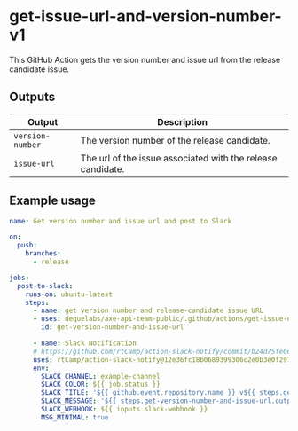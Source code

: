 # get-issue-url-and-version-number-v1

This GitHub Action gets the version number and issue url from the release candidate issue.

## Outputs

| Output           | Description                                                 |
| ---------------- | ----------------------------------------------------------- |
| `version-number` | The version number of the release candidate.                |
| `issue-url`      | The url of the issue associated with the release candidate. |

## Example usage

```yaml
name: Get version number and issue url and post to Slack

on:
  push:
    branches:
      - release

jobs:
  post-to-slack:
    runs-on: ubuntu-latest
    steps:
      - name: get version number and release-candidate issue URL
      - uses: dequelabs/axe-api-team-public/.github/actions/get-issue-url-and-version-number-v1@main
        id: get-version-number-and-issue-url

      - name: Slack Notification
      # https://github.com/rtCamp/action-slack-notify/commit/b24d75fe0e728a4bf9fc42ee217caa686d141ee8
      uses: rtCamp/action-slack-notify@12e36fc18b0689399306c2e0b3e0f2978b7f1ee7
      env:
        SLACK_CHANNEL: example-channel
        SLACK_COLOR: ${{ job.status }}
        SLACK_TITLE: '${{ github.event.repository.name }} v${{ steps.get-version-number-and-issue-url.outputs.version-number }} QA NEEDED'
        SLACK_MESSAGE: '${{ steps.get-version-number-and-issue-url.outputs.issue-url }}'
        SLACK_WEBHOOK: ${{ inputs.slack-webhook }}
        MSG_MINIMAL: true
```
